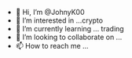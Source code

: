 - 👋 Hi, I’m @JohnyK00
- 👀 I’m interested in ...crypto
- 🌱 I’m currently learning ... trading 
- 💞️ I’m looking to collaborate on ...
- 📫 How to reach me ...

<!---
JohnyK00/JohnyK00 is a ✨ special ✨ repository because its `README.md` (this file) appears on your GitHub profile.
You can click the Preview link to take a look at your changes.
--->
